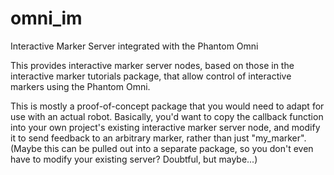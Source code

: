 omni_im
=======

Interactive Marker Server integrated with the Phantom Omni

This provides interactive marker server nodes, based on those in the interactive marker tutorials package, that allow control of interactive markers using the Phantom Omni.

This is mostly a proof-of-concept package that you would need to adapt for use with an actual robot. Basically, you'd want to copy the callback function into your own project's existing interactive marker server node, and modify it to send feedback to an arbitrary marker, rather than just "my_marker". (Maybe this can be pulled out into a separate package, so you don't even have to modify your existing server? Doubtful, but maybe...)

